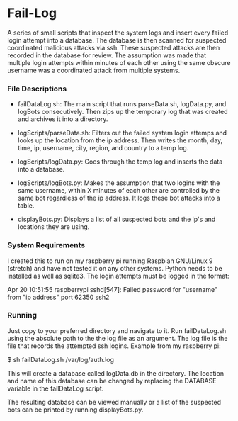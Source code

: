 # Fail-Log
A series of small scripts that inspect the system logs and insert every failed login attempt into a database. The database is then scanned for suspected coordinated malicious attacks via ssh. These suspected attacks are then recorded in the database for review. The assumption was made that multiple login attempts within minutes of each other using the same obscure username was a coordinated attack from multiple systems. 

### File Descriptions
* failDataLog.sh: The main script that runs parseData.sh, logData.py, and logBots consecutively. Then zips up the temporary log that was created and archives it into a directory.

* logScripts/parseData.sh: Filters out the failed system login attemps and looks up the location from the ip address. Then writes the month, day, time, ip, username, city, region, and country to a temp log.

* logScripts/logData.py: Goes through the temp log and inserts the data into a database.

* logScripts/logBots.py: Makes the assumption that two logins with the same username, within X minutes of each other are controlled by the same bot regardless of the ip address. It logs these bot attacks into a table.

* displayBots.py: Displays a list of all suspected bots and the ip's and locations they are using.

### System Requirements
I created this to run on my raspberry pi running Raspbian GNU/Linux 9 (stretch) and have not tested it on any other systems. Python needs to be installed as well as sqlite3. The login attempts must be logged in the format:

Apr 20 10:51:55 raspberrypi sshd[547]: Failed password for "username" from "ip address" port 62350 ssh2

### Running
Just copy to your preferred directory and navigate to it. Run failDataLog.sh using the absolute path to the the log file as an argument. The log file is the file that records the attempted ssh logins. Example from my raspberry pi:

$ sh failDataLog.sh /var/log/auth.log

This will create a database called logData.db in the directory. The location and name of this database can be changed by replacing the DATABASE variable in the failDataLog script.

The resulting database can be viewed manually or a list of the suspected bots can be printed by running displayBots.py.
